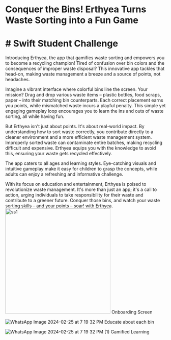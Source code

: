# Conquer the Bins! Erthyea Turns Waste Sorting into a Fun Game
# # Swift Student Challenge
Introducing Erthyea, the app that gamifies waste sorting and empowers you to become a recycling champion! Tired of confusion over bin colors and the consequences of improper waste disposal? This innovative app tackles that head-on, making waste management a breeze and a source of points, not headaches.

Imagine a vibrant interface where colorful bins line the screen. Your mission? Drag and drop various waste items – plastic bottles, food scraps, paper – into their matching bin counterparts. Each correct placement earns you points, while mismatched waste incurs a playful penalty. This simple yet engaging gameplay loop encourages you to learn the ins and outs of waste sorting, all while having fun.

But Erthyea isn't just about points. It's about real-world impact. By understanding how to sort waste correctly, you contribute directly to a cleaner environment and a more efficient waste management system. Improperly sorted waste can contaminate entire batches, making recycling difficult and expensive. Erthyea equips you with the knowledge to avoid this, ensuring your waste gets recycled effectively.

The app caters to all ages and learning styles. Eye-catching visuals and intuitive gameplay make it easy for children to grasp the concepts, while adults can enjoy a refreshing and informative challenge. 

With its focus on education and entertainment, Erthyea is poised to revolutionize waste management. It's more than just an app; it's a call to action, urging individuals to take responsibility for their waste and contribute to a greener future. Conquer those bins, and watch your waste sorting skills – and your points – soar! with Erthyea.
<img width="330" alt="ss1" src="https://github.com/Chiranshu603/Erthyea/assets/95736813/75addd32-cb4c-4722-9aad-7c16089e1c83">
Onboarding Screen

![WhatsApp Image 2024-02-25 at 7 19 32 PM](https://github.com/Chiranshu603/Erthyea/assets/95736813/10a84f42-7d77-4dc3-9976-dff180824748)
Educate about each bin

![WhatsApp Image 2024-02-25 at 7 19 32 PM (1)](https://github.com/Chiranshu603/Erthyea/assets/95736813/223a40b4-5efe-42c4-b94a-5dba79568784)
Gamified Learning
